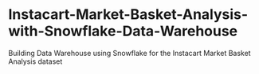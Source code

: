 # Instacart-Market-Basket-Analysis-with-Snowflake-Data-Warehouse
Building Data Warehouse using Snowflake for the Instacart Market Basket Analysis dataset
